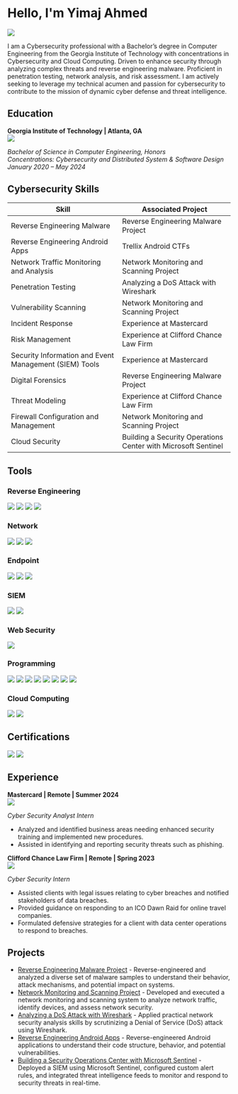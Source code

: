 # Hello, I'm Yimaj Ahmed
<a href="https://www.linkedin.com/in/yimaj-ahmed-ba795b251/" target="_blank"><img src="https://img.shields.io/badge/-LinkedIn-0072b1?&style=for-the-badge&logo=linkedin&logoColor=white" /></a>

I am a Cybersecurity professional with a Bachelor’s degree in Computer Engineering from the Georgia Institute of Technology with concentrations in Cybersecurity and Cloud Computing. Driven to enhance security through analyzing complex threats and reverse engineering malware. Proficient in penetration testing, network analysis, and risk assessment. I am actively seeking to leverage my technical acumen and passion for cybersecurity to contribute to the mission of dynamic cyber defense and threat intelligence.

## Education

**Georgia Institute of Technology | Atlanta, GA**  
<img src="https://img.shields.io/badge/Georgia%20Tech-F1C40F?style=for-the-badge&logo=georgia-tech&logoColor=white" />

*Bachelor of Science in Computer Engineering, Honors*  
*Concentrations: Cybersecurity and Distributed System & Software Design*  
*January 2020 – May 2024*

## Cybersecurity Skills

| Skill                                         | Associated Project         |
|-----------------------------------------------|----------------------------|
| Reverse Engineering Malware                   | Reverse Engineering Malware Project |
| Reverse Engineering Android Apps              | Trellix Android CTFs |
| Network Traffic Monitoring and Analysis       | Network Monitoring and Scanning Project |
| Penetration Testing                           | Analyzing a DoS Attack with Wireshark |
| Vulnerability Scanning                        | Network Monitoring and Scanning Project |
| Incident Response                             | Experience at Mastercard |
| Risk Management                               | Experience at Clifford Chance Law Firm |
| Security Information and Event Management (SIEM) Tools | Experience at Mastercard |
| Digital Forensics                             | Reverse Engineering Malware Project |
| Threat Modeling                               | Experience at Clifford Chance Law Firm |
| Firewall Configuration and Management         | Network Monitoring and Scanning Project |
| Cloud Security                                | Building a Security Operations Center with Microsoft Sentinel |

## Tools

### Reverse Engineering
<div>
    <img src="https://img.shields.io/badge/-IDA_Pro-333333?&style=for-the-badge&logo=IDAPro&logoColor=white" />
    <img src="https://img.shields.io/badge/-OllyDBG-4B275F?&style=for-the-badge&logoColor=white" />
    <img src="https://img.shields.io/badge/-JADX-3DDC84?&style=for-the-badge&logo=Android&logoColor=white" />
    <img src="https://img.shields.io/badge/-Android_Studio-3DDC84?&style=for-the-badge&logo=AndroidStudio&logoColor=white" />
</div>

### Network
<div>
    <img src="https://img.shields.io/badge/-Wireshark-1679A7?&style=for-the-badge&logo=Wireshark&logoColor=white" />
    <img src="https://img.shields.io/badge/-Nmap-006400?&style=for-the-badge&logo=Nmap&logoColor=white" />
    <img src="https://img.shields.io/badge/-Suricata-EF3B2D?&style=for-the-badge&logo=Suricata&logoColor=white" />
</div>

### Endpoint
<div>
    <img src="https://img.shields.io/badge/-CrowdStrike-EF3B2D?&style=for-the-badge&logo=CrowdStrike&logoColor=white" />
    <img src="https://img.shields.io/badge/-Metasploit-003C6C?&style=for-the-badge&logo=Metasploit&logoColor=white" />
    <img src="https://img.shields.io/badge/-VMware-607078?&style=for-the-badge&logo=VMware&logoColor=white" />
</div>

### SIEM
<div>
    <img src="https://img.shields.io/badge/-Splunk-000000?&style=for-the-badge&logo=Splunk&logoColor=white" />
    <img src="https://img.shields.io/badge/-Microsoft_Sentinel-0078D4?&style=for-the-badge&logo=Microsoft&logoColor=white" />
</div>

### Web Security
<div>
    <img src="https://img.shields.io/badge/-Burp_Suite-FF7A00?&style=for-the-badge&logo=BurpSuite&logoColor=white" />
</div>

### Programming
<div>
    <img src="https://img.shields.io/badge/-Python-FFD43B?&style=for-the-badge&logo=Python&logoColor=black" />
    <img src="https://img.shields.io/badge/-Java-007396?&style=for-the-badge&logo=Java&logoColor=white" />
    <img src="https://img.shields.io/badge/-C-00599C?&style=for-the-badge&logo=C&logoColor=white" />
    <img src="https://img.shields.io/badge/-C++-00599C?&style=for-the-badge&logo=C%2B%2B&logoColor=white" />
    <img src="https://img.shields.io/badge/-SQL-4479A1?&style=for-the-badge&logo=MySQL&logoColor=white" />
    <img src="https://img.shields.io/badge/-Assembly-007ACC?&style=for-the-badge&logoColor=white" />
    <img src="https://img.shields.io/badge/-Verilog-00A4EF?&style=for-the-badge&logo=Microsoft&logoColor=white" />
    <img src="https://img.shields.io/badge/-VHDL-4B275F?&style=for-the-badge&logoColor=white" />
</div>

### Cloud Computing
<div>
    <img src="https://img.shields.io/badge/-Azure-0078D4?&style=for-the-badge&logo=Microsoft&logoColor=white" />
    <img src="https://img.shields.io/badge/-AWS-FF9900?&style=for-the-badge&logo=AmazonAWS&logoColor=white" />
</div>

## Certifications

<div>
<img src="https://img.shields.io/badge/-Security%2B-FF0000?&style=for-the-badge&logo=CompTIA&logoColor=white" />
<img src="https://img.shields.io/badge/-Google_Cybersecurity_Certificate-34A853?&style=for-the-badge&logo=Google&logoColor=white" />
</div>

## Experience

**Mastercard | Remote | Summer 2024**  
<img src="https://img.shields.io/badge/Mastercard-EB001B?style=for-the-badge&logo=mastercard&logoColor=white" />

*Cyber Security Analyst Intern*  
- Analyzed and identified business areas needing enhanced security training and implemented new procedures.
- Assisted in identifying and reporting security threats such as phishing.

**Clifford Chance Law Firm | Remote | Spring 2023**  
<img src="https://img.shields.io/badge/Clifford%20Chance-000000?style=for-the-badge&logo=clifford-chance&logoColor=white" />

*Cyber Security Intern*  
- Assisted clients with legal issues relating to cyber breaches and notified stakeholders of data breaches.
- Provided guidance on responding to an ICO Dawn Raid for online travel companies.
- Formulated defensive strategies for a client with data center operations to respond to breaches.

## Projects
- [Reverse Engineering Malware Project](Reverse-Engineering-Malware-Project.md) - Reverse-engineered and analyzed a diverse set of malware samples to understand their behavior, attack mechanisms, and potential impact on systems.
- [Network Monitoring and Scanning Project](Network-Monitoring-and-Scanning-Project.md) - Developed and executed a network monitoring and scanning system to analyze network traffic, identify devices, and assess network security.
- [Analyzing a DoS Attack with Wireshark](Analyzing-DOS-Attack-with-Wireshark.md) - Applied practical network security analysis skills by scrutinizing a Denial of Service (DoS) attack using Wireshark.
- [Reverse Engineering Android Apps](Reverse-Engineering-Android-Apps.md) - Reverse-engineered Android applications to understand their code structure, behavior, and potential vulnerabilities.
- [Building a Security Operations Center with Microsoft Sentinel](Building-SOC-with-Sentinel.md) - Deployed a SIEM using Microsoft Sentinel, configured custom alert rules, and integrated threat intelligence feeds to monitor and respond to security threats in real-time.



